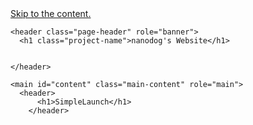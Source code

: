 <body>
    <a id="skip-to-content" href="#content">Skip to the content.</a>

    <header class="page-header" role="banner">
      <h1 class="project-name">nanodog's Website</h1>
      
      
    </header>

    <main id="content" class="main-content" role="main">
      <header>
          <h1>SimpleLaunch</h1>
        </header>


</body>
